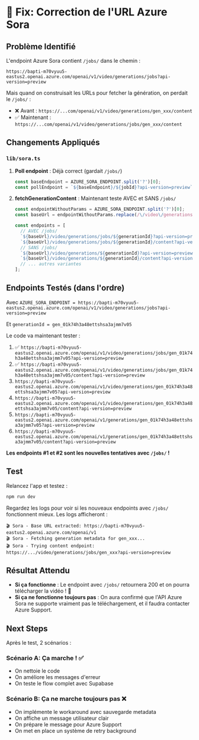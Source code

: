 # 🔧 Fix: Correction de l'URL Azure Sora

## Problème Identifié

L'endpoint Azure Sora contient `/jobs/` dans le chemin :
```
https://bapti-m70vyuu5-eastus2.openai.azure.com/openai/v1/video/generations/jobs?api-version=preview
```

Mais quand on construisait les URLs pour fetcher la génération, on perdait le `/jobs/` :
- ❌ Avant : `https://...com/openai/v1/video/generations/gen_xxx/content`
- ✅ Maintenant : `https://...com/openai/v1/video/generations/jobs/gen_xxx/content`

## Changements Appliqués

### `lib/sora.ts`

1. **Poll endpoint** : Déjà correct (gardait `/jobs/`)
   ```typescript
   const baseEndpoint = AZURE_SORA_ENDPOINT.split('?')[0];
   const pollEndpoint = `${baseEndpoint}/${jobId}?api-version=preview`;
   ```

2. **fetchGenerationContent** : Maintenant teste AVEC et SANS `/jobs/`
   ```typescript
   const endpointWithoutParams = AZURE_SORA_ENDPOINT.split('?')[0];
   const baseUrl = endpointWithoutParams.replace(/\/video\/generations\/jobs\/?$/, '');
   
   const endpoints = [
     // AVEC /jobs/
     `${baseUrl}/video/generations/jobs/${generationId}?api-version=preview`,
     `${baseUrl}/video/generations/jobs/${generationId}/content?api-version=preview`,
     // SANS /jobs/
     `${baseUrl}/video/generations/${generationId}?api-version=preview`,
     `${baseUrl}/video/generations/${generationId}/content?api-version=preview`,
     // ... autres variantes
   ];
   ```

## Endpoints Testés (dans l'ordre)

Avec `AZURE_SORA_ENDPOINT = https://bapti-m70vyuu5-eastus2.openai.azure.com/openai/v1/video/generations/jobs?api-version=preview`

Et `generationId = gen_01k74h3a48ettshsa3ajmm7v05`

Le code va maintenant tester :

1. ✅ `https://bapti-m70vyuu5-eastus2.openai.azure.com/openai/v1/video/generations/jobs/gen_01k74h3a48ettshsa3ajmm7v05?api-version=preview`
2. ✅ `https://bapti-m70vyuu5-eastus2.openai.azure.com/openai/v1/video/generations/jobs/gen_01k74h3a48ettshsa3ajmm7v05/content?api-version=preview`
3. `https://bapti-m70vyuu5-eastus2.openai.azure.com/openai/v1/video/generations/gen_01k74h3a48ettshsa3ajmm7v05?api-version=preview`
4. `https://bapti-m70vyuu5-eastus2.openai.azure.com/openai/v1/video/generations/gen_01k74h3a48ettshsa3ajmm7v05/content?api-version=preview`
5. `https://bapti-m70vyuu5-eastus2.openai.azure.com/openai/v1/generations/gen_01k74h3a48ettshsa3ajmm7v05?api-version=preview`
6. `https://bapti-m70vyuu5-eastus2.openai.azure.com/openai/v1/generations/gen_01k74h3a48ettshsa3ajmm7v05/content?api-version=preview`

**Les endpoints #1 et #2 sont les nouvelles tentatives avec `/jobs/` !**

## Test

Relancez l'app et testez :

```powershell
npm run dev
```

Regardez les logs pour voir si les nouveaux endpoints avec `/jobs/` fonctionnent mieux. Les logs afficheront :

```
🎬 Sora - Base URL extracted: https://bapti-m70vyuu5-eastus2.openai.azure.com/openai/v1
🎬 Sora - Fetching generation metadata for gen_xxx...
🎬 Sora - Trying content endpoint: https://.../video/generations/jobs/gen_xxx?api-version=preview
```

## Résultat Attendu

- **Si ça fonctionne** : Le endpoint avec `/jobs/` retournera 200 et on pourra télécharger la vidéo ! 🎉
- **Si ça ne fonctionne toujours pas** : On aura confirmé que l'API Azure Sora ne supporte vraiment pas le téléchargement, et il faudra contacter Azure Support.

## Next Steps

Après le test, 2 scénarios :

### Scénario A: Ça marche ! ✅
- On nettoie le code
- On améliore les messages d'erreur
- On teste le flow complet avec Supabase

### Scénario B: Ça ne marche toujours pas ❌
- On implémente le workaround avec sauvegarde metadata
- On affiche un message utilisateur clair
- On prépare le message pour Azure Support
- On met en place un système de retry background
